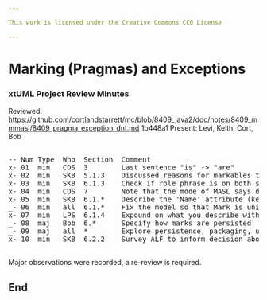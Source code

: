 ```yaml
---

This work is licensed under the Creative Commons CC0 License

---
```


# Marking (Pragmas) and Exceptions
### xtUML Project Review Minutes

Reviewed: https://github.com/cortlandstarrett/mc/blob/8409_java2/doc/notes/8409_mmmasl/8409_pragma_exception_dnt.md 1b448a1
Present: Levi, Keith, Cort, Bob

<pre>

-- Num Type  Who  Section  Comment
x- 01  min   CDS  3        Last sentence "is" -> "are"
x- 02  min   SKB  5.1.3    Discussed reasons for markables to be flexible and loosely coupled to the application model
x- 03  min   SKB  6.1.3    Check if role phrase is on both sides
x- 04  min   CDS  7        Note that the mode of MASL says domain "defines" exception (should be domain "declares" exception)
x- 05  min   SKB  6.1.*    Describe the 'Name' attribute (key letters of the class)
_- 06  min   all  6.1.*    Fix the model so that Mark is uniquely identified (more than one Mark for each instance of an OOA class)
x- 07  min   LPS  6.1.4    Expound on what you describe with the 'Path' attribute (add reference?)
_- 08  maj   Bob  6.*      Specify how marks are persisted
_- 09  maj   all  *        Explore persistence, packaging, uniquely identifying marks
x- 10  min   SKB  6.2.2    Survey ALF to inform decision about how to link Exception in [It does not look like Alf supports exceptions, yet.  I searched the spec.  There is one occurence of 'exception' and zero of 'exceptions'.]

</pre>
   
Major observations were recorded, a re-review is required.


End
---
